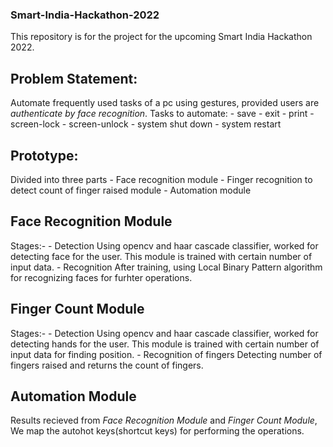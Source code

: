 ### Smart-India-Hackathon-2022
This repository is for the project for the upcoming Smart India Hackathon 2022.

## Problem Statement:
Automate frequently used tasks of a pc using gestures, provided users are *authenticate by face recognition*. Tasks to automate:
    - save
    - exit
    - print
    - screen-lock
    - screen-unlock
    - system shut down
    - system restart

## Prototype:
Divided into three parts
    - Face recognition module
    - Finger recognition to detect count of finger raised module
    - Automation module

## Face Recognition Module
Stages:-
    - Detection
        Using opencv and haar cascade classifier, worked for detecting face for the user. This module is trained with certain number of input data.
    - Recognition
        After training, using Local Binary Pattern algorithm for recognizing faces for furhter operations.

## Finger Count Module
Stages:-
    - Detection
        Using opencv and haar cascade classifier, worked for detecting hands for the user. This module is trained with certain number of input data for finding position.
    - Recognition of fingers
        Detecting number of fingers raised and returns the count of fingers.

## Automation Module
Results recieved from *Face Recognition Module* and *Finger Count Module*, We map the autohot keys(shortcut keys) for performing the operations.